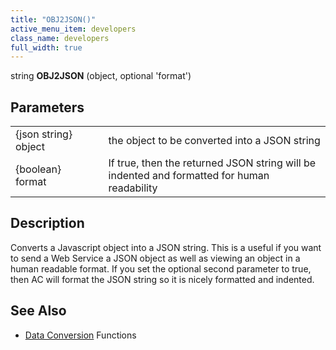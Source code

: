 ```yaml
---
title: "OBJ2JSON()"
active_menu_item: developers
class_name: developers
full_width: true
---
```



string **OBJ2JSON** (object, optional 'format')

## Parameters

<table>
<tr>
<td width="165">
{json string} object

</td>
<td width="12">
</td>
<td width="703">
the object to be converted into a JSON string

</td>
</tr>
<tr>
<td width="165">
{boolean} format

</td>
<td width="12">
</td>
<td width="703">
If true, then the returned JSON string will be indented and formatted for human readability

</td>
</tr>
</table>

## Description

Converts a Javascript object into a JSON string. This is a useful if you want to send a Web Service a JSON object as well as viewing an object in a human readable format. If you set the optional second parameter to true, then AC will format the JSON string so it is nicely formatted and indented.

## See Also

 - [Data Conversion](/developers/user-guide/scripting-apis/client-api/conversion-functions/) Functions

